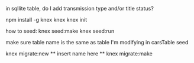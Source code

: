 in sqllite table, do I add transmission type and/or title status?

npm install -g knex
knex
knex init

how to seed:
knex seed:make
knex seed:run

make sure table name is the same as table I'm modifying  in carsTable seed

knex migrate:new ** insert name here **
knex migrate:make 